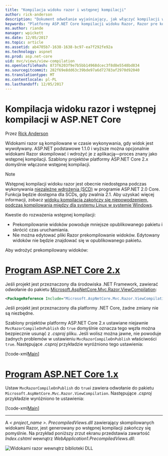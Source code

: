 ```yaml
---
title: "Kompilacja widoku razor i wstępnej kompilacji"
author: rick-anderson
description: "Dokument odwołanie wyjaśniający, jak włączyć kompilacji widoku MVC Razor i wstępnej kompilacji w aplikacji platformy ASP.NET Core."
keywords: "Platformy ASP.NET Core kompilacji widoku Razor, Razor pre kompilacji, Razor wstępnej kompilacji"
ms.author: riande
manager: wpickett
ms.date: 12/05/2017
ms.topic: article
ms.assetid: ab4705b7-1638-1638-bc97-ea7f292fe92a
ms.technology: aspnet
ms.prod: asp.net-core
uid: mvc/views/view-compilation
ms.openlocfilehash: 873f6203f9e7b5bb14968dcec3f8d8e5548bd834
ms.sourcegitcommit: 282f69e8dd63c39bde97a6d72783af2970d92040
ms.translationtype: MT
ms.contentlocale: pl-PL
ms.lasthandoff: 12/05/2017
---
```

# <a name="razor-view-compilation-and-precompilation-in-aspnet-core"></a>Kompilacja widoku razor i wstępnej kompilacji w ASP.NET Core

Przez [Rick Anderson](https://twitter.com/RickAndMSFT)

Widokami razor są kompilowane w czasie wykonywania, gdy widok jest wywoływany. ASP.NET podstawowe 1.1.0 i wyższe można opcjonalnie widokami Razor skompilować i wdrożyć je z aplikacją&mdash;proces znany jako wstępnej kompilacji. Szablony projektów platformy ASP.NET Core 2.x domyślnie włączone wstępnej kompilacji.

> [!NOTE]
> Wstępnej kompilacji widoku razor jest obecnie niedostępna podczas wykonywania [niezależne wdrożenia (SCD)](/dotnet/core/deploying/#self-contained-deployments-scd) w programie ASP.NET 2.0 Core. Funkcja będzie dostępna dla SCDs, gdy zwalnia 2.1. Aby uzyskać więcej informacji, zobacz [widoku kompilacja zakończy się niepowodzeniem, podczas kompilowania między dla systemu Linux w systemie Windows](https://github.com/aspnet/MvcPrecompilation/issues/102).

Kwestie do rozważenia wstępnej kompilacji:

* Prekompilowanie widoków powoduje mniejsze opublikowanego pakietu i skrócić czas uruchamiania.
* Nie można edytować pliki Razor prekompilowanie widoków. Edytowany widoków nie będzie znajdować się w opublikowanego pakietu. 

Aby wdrożyć prekompilowany widoków:

# <a name="aspnet-core-2xtabaspnetcore2x"></a>[Program ASP.NET Core 2.x](#tab/aspnetcore2x)

Jeśli projekt jest przeznaczony dla środowiska .NET Framework, zawierać odwołanie do pakietu [Microsoft.AspNetCore.Mvc.Razor.ViewCompilation](https://www.nuget.org/packages/Microsoft.AspNetCore.Mvc.Razor.ViewCompilation/):

```xml
<PackageReference Include="Microsoft.AspNetCore.Mvc.Razor.ViewCompilation" Version="2.0.0" PrivateAssets="All" />
```

Jeśli projekt jest przeznaczony dla platformy .NET Core, żadne zmiany nie są niezbędne.

Szablony projektów platformy ASP.NET Core 2.x ustawiane niejawnie `MvcRazorCompileOnPublish` do `true` domyślnie oznacza tego węzła można bezpiecznie usunąć z *.csproj* pliku. Jeśli wolisz można jawne, nie powoduje żadnych problemów w ustawieniu `MvcRazorCompileOnPublish` właściwości `true`. Następujące *.csproj* przykładzie wyróżniono tego ustawienia:

[!code-xml[Main](view-compilation\sample\MvcRazorCompileOnPublish2.csproj?highlight=5)]

# <a name="aspnet-core-1xtabaspnetcore1x"></a>[Program ASP.NET Core 1.x](#tab/aspnetcore1x)

Ustaw `MvcRazorCompileOnPublish` do `true`i zawiera odwołanie do pakietu `Microsoft.AspNetCore.Mvc.Razor.ViewCompilation`. Następujące *.csproj* przykładzie wyróżniono te ustawienia:

[!code-xml[Main](view-compilation\sample\MvcRazorCompileOnPublish.csproj?highlight=5,12)]

---

A *< project_name >. PrecompiledViews.dll* zawierający skompilowanych widokami Razor, jest generowany po wstępnej kompilacji zakończy się pomyślnie. Na przykład poniższy zrzut ekranu przedstawia zawartość *Index.cshtml* wewnątrz *WebApplication1.PrecompiledViews.dll*:

![Widokami razor wewnątrz biblioteki DLL](view-compilation/_static/razor-views-in-dll.png)
